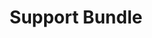 ---
  title: "Support Bundle"
  description: "Use Replicated's standalone Support Bundle to diagnose problems with any app, deployed any way, anywhere."
  level: "advanced"
  index: false
  chapters:
    - title: "Manage Customers using the Replicated Console"
      description: "Use Replicated's Console to manage your customers"
      slug: "../customers"
    - title: "Create a Support Bundle Spec"
      description: "Define what information you want to collect when diagnosing an issue"
      slug: "spec"
    - title: "Collect a bundle"
      description: "Collect a support bundle from a server where your app is running"
      slug: "generate"
    - title: "Automate Spec"
      description: "Store your spec in github"
      slug: "github"
    - title: "Expand Your Spec"
      description: "The Reference documentation is a complete guide to the diagnostic and debugging information you can collect with Support Bundle"
      slug: "/api/support-bundle-yaml/"
---